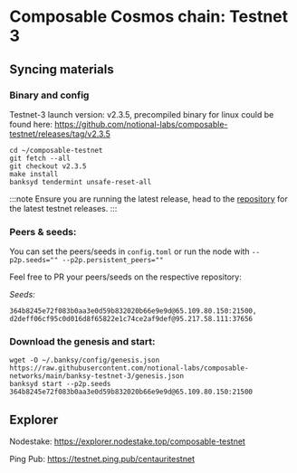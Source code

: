 # Composable Cosmos chain: Testnet 3


## Syncing materials

### Binary and config

Testnet-3 launch version: v2.3.5, precompiled binary for linux could be found here: https://github.com/notional-labs/composable-testnet/releases/tag/v2.3.5

```
cd ~/composable-testnet
git fetch --all
git checkout v2.3.5
make install
banksyd tendermint unsafe-reset-all
```

:::note
Ensure you are running the latest release, head to the [repository](https://github.com/notional-labs/composable-centauri) for the latest testnet releases.
:::

### Peers & seeds:
You can set the peers/seeds in `config.toml` or run the node with `--p2p.seeds="" --p2p.persistent_peers=""`

Feel free to PR your peers/seeds on the respective repository:

*Seeds:*
```
364b8245e72f083b0aa3e0d59b832020b66e9e9d@65.109.80.150:21500,
d2deff06cf95c0d016d8f65822e1c74ce2af9def@95.217.58.111:37656
```

### Download the genesis and start:
```
wget -O ~/.banksy/config/genesis.json https://raw.githubusercontent.com/notional-labs/composable-networks/main/banksy-testnet-3/genesis.json
banksyd start --p2p.seeds 364b8245e72f083b0aa3e0d59b832020b66e9e9d@65.109.80.150:21500
```

## Explorer

Nodestake: https://explorer.nodestake.top/composable-testnet

Ping Pub: https://testnet.ping.pub/centauritestnet
